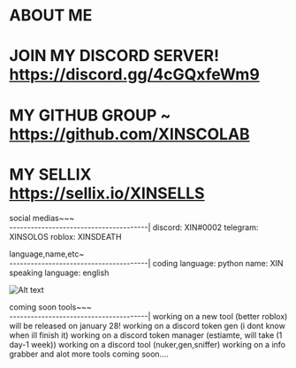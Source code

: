 # ABOUT ME 
# JOIN MY DISCORD SERVER! https://discord.gg/4cGQxfeWm9
# MY GITHUB GROUP ~ https://github.com/XINSCOLAB
# MY SELLIX https://sellix.io/XINSELLS


social medias~~~  
---------------------------------------|
discord: XIN#0002
telegram: XINSOLOS
roblox: XINSDEATH


language,name,etc~   
---------------------------------------|
coding language: python
name: XIN
speaking language: english

![ Alt text](XIN.gif)


 coming soon tools~~~   
---------------------------------------|
working on a new tool (better roblox) will be released on january 28!
working on a discord token gen (i dont know when ill finish it)
working on a discord token manager (estiamte, will take (1 day-1 week))
working on a discord tool (nuker,gen,sniffer)
working on a info grabber
and alot more tools coming soon....







